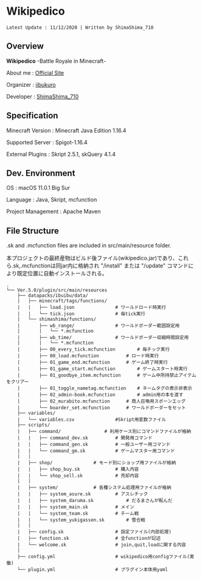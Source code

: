 # Wikipedico

```
Latest Update : 11/12/2020 | Written by ShimaShima_710
```
## Overview

 **Wikipedico**
-Battle Royale in Minecraft-

About me : [Official Site](https://shmn7iii.com/wikipedico)

Organizer : [iibukuro](https://twitter.com/_ibukuro_)

Developer : [ShimaShima_710](https://twitter.com/ShimaShima_710)

## Specification

Minecraft Version : Minecraft Java Edition 1.16.4

Supported Server : Spigot-1.16.4

External Plugins : Skript 2.5.1, skQuery 4.1.4

## Dev. Environment
OS : macOS 11.0.1 Big Sur

Language : Java, Skript, mcfunction

Project Management : Apache Maven

## File Structure

.sk and .mcfunction files are included in src/main/resource folder.

本プロジェクトの最終産物はビルド後ファイル(wikipedico.jar)であり、これら.sk,.mcfunctionは同jar内に格納され "/install" または "/update" コマンドにより既定位置に自動インストールされる。

```
.
└── Ver.5.0/plugin/src/main/resources
	├── datapacks/ibuibu/data/
	|	├── minecraft/tags/functions/	
	|	|	├── load.json				# ワールドロード時実行
	|	|	└── tick.json				# 毎tick実行
	|	└── shimashima/functions/
	|		├── wb_range/				# ワールドボーダー範囲設定用
	|		|	└── *.mcfunction
	|		├── wb_time/				# ワールドボーダー収縮時間設定用
	|		|	└── *.mcfunction
	|		├── 00_every_tick.mcfunction		# 毎チック実行
	|		├── 00_load.mcfunction			# ロード時実行
	|		├── 01_game_end.mcfunction		# ゲーム終了時実行
	|		├── 01_game_start.mcfunction		# ゲームスタート時実行
	|		├── 01_goodbye_item.mcfunction		# ゲーム中所持禁止アイテムをクリアー
	|		├── 01_toggle_nametag.mcfunction	# ネームタグの表示非表示
	|		├── 02_admin-book.mcfunction		# admin用の本を渡す
	|		├── 02_murabito.mcfunction		# 商人召喚用スポーンエッグ
	|		└── boarder_set.mcfunction		# ワールドボーダーをセット
	├── variables/
	|	└── variables.csv				#Skript用変数ファイル
	├── scripts/
	|	├── command/				# 利用ケース別にコマンドファイルが格納
	|	|	├── command_dev.sk			# 開発用コマンド
	|	|	├── command_gen.sk			# 一般ユーザー用コマンド
	|	|	└── command_gm.sk			# ゲームマスター用コマンド
	|	|
	|	├── shop/				# モード別にショップ用ファイルが格納
	|	|	├── shop_buy.sk				# 購入内容
	|	|	└── shop_sell.sk			# 売却内容
	|	|
	|	├── system/				# 各種システム処理用ファイルが格納
	|	|	├── system_asure.sk			# アスレチック
	|	|	├── system_daruma.sk			# だるまさんが転んだ
	|	|	├── system_main.sk			# メイン
	|	|	└── system_team.sk			# チーム戦
	|	|	└── system_yukigassen.sk		# 雪合戦
	|	|
	|	├── config.sk					# 設定ファイル(内部処理)
	|	├── function.sk					# 全functionが記述
	|	└── welcome.sk					# join,quit,loadに関する内容
	|
	├── config.yml						# wikipedico用configファイル(実働)
	└── plugin.yml						# プラグイン本体用yaml
```
